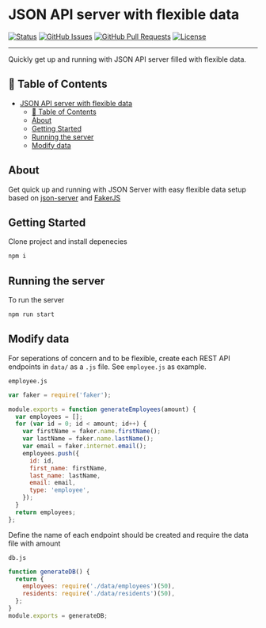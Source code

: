 # JSON API server with flexible data

[![Status](https://img.shields.io/badge/status-active-success.svg)]()
[![GitHub Issues](https://img.shields.io/github/issues/bgpedersen/json-api-server-with-data.svg)](https://github.com/bgpedersen/json-api-server-with-data/issues)
[![GitHub Pull Requests](https://img.shields.io/github/issues-pr/bgpedersen/json-api-server-with-data.svg)](https://github.com/bgpedersen/json-api-server-with-data/pulls)
[![License](https://img.shields.io/badge/license-MIT-blue.svg)](/LICENSE)

---

Quickly get up and running with JSON API server filled with flexible data.

## 📝 Table of Contents

- [JSON API server with flexible data](#json-api-server-with-flexible-data)
  - [📝 Table of Contents](#%f0%9f%93%9d-table-of-contents)
  - [About](#about)
  - [Getting Started](#getting-started)
  - [Running the server](#running-the-server)
  - [Modify data](#modify-data)

## About

Get quick up and running with JSON Server with easy flexible data setup based on [json-server](https://github.com/typicode/json-server) and [FakerJS](https://github.com/marak/Faker.js/)

## Getting Started

Clone project and install depenecies

```bash
npm i
```

## Running the server

To run the server

```bash
npm run start
```

## Modify data

For seperations of concern and to be flexible, create each REST API endpoints in `data/` as a `.js` file. See `employee.js` as example.

`employee.js`

```javascript
var faker = require('faker');

module.exports = function generateEmployees(amount) {
  var employees = [];
  for (var id = 0; id < amount; id++) {
    var firstName = faker.name.firstName();
    var lastName = faker.name.lastName();
    var email = faker.internet.email();
    employees.push({
      id: id,
      first_name: firstName,
      last_name: lastName,
      email: email,
      type: 'employee',
    });
  }
  return employees;
};
```

Define the name of each endpoint should be created and require the data file with amount

`db.js`

```javascript
function generateDB() {
  return {
    employees: require('./data/employees')(50),
    residents: require('./data/residents')(50),
  };
}
module.exports = generateDB;
```
